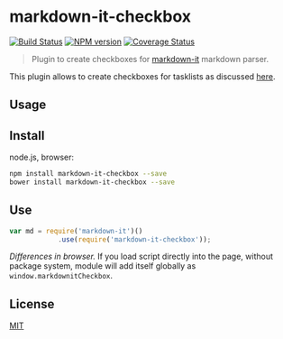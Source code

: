 # markdown-it-checkbox

[![Build Status](https://img.shields.io/travis/markdown-it/markdown-it-for-inline/master.svg?style=flat)](https://travis-ci.org/mcecot/markdown-it-checkbox)
[![NPM version](https://img.shields.io/npm/v/markdown-it-for-inline.svg?style=flat)](https://www.npmjs.org/package/markdown-it-for-inline)
[![Coverage Status](https://img.shields.io/coveralls/markdown-it/markdown-it-for-inline/master.svg?style=flat)](https://coveralls.io/r/markdown-it/markdown-it-for-inline)

> Plugin to create checkboxes for [markdown-it](https://github.com/markdown-it/markdown-it) markdown parser.

This plugin allows to create checkboxes for tasklists as discussed [here](http://talk.commonmark.org/t/task-lists-in-standard-markdown/41).

## Usage

## Install

node.js, browser:

```bash
npm install markdown-it-checkbox --save
bower install markdown-it-checkbox --save
```

## Use

```js
var md = require('markdown-it')()
            .use(require('markdown-it-checkbox'));
```

_Differences in browser._ If you load script directly into the page, without
package system, module will add itself globally as `window.markdownitCheckbox`.




## License

[MIT](https://github.com/markdown-it/markdown-it-for-inline/blob/master/LICENSE)
